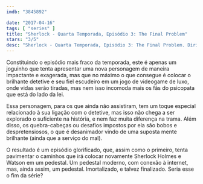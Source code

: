 ```yaml
---
imdb: "3845892"

date: "2017-04-16"
tags: [ "series" ]
title: "Sherlock - Quarta Temporada, Episódio 3: The Final Problem"
stars: "3/5"
desc: "Sherlock - Quarta Temporada, Episódio 3: The Final Problem. Dirigido por Benjamin Caron. Escrito por Mark Gatiss, Steven Moffat, Arthur Conan Doyle. Com Benedict Cumberbatch (Sherlock Holmes), Martin Freeman (Dr. John Watson), Mark Gatiss (Mycroft Holmes), Una Stubbs (Mrs. Hudson), Rupert Graves (DI Lestrade), Louise Brealey (Molly Hooper), Amanda Abbington (Mary Watson), Andrew Scott (Jim Moriarty), Sian Brooke (Eurus Holmes)."
---
```

Constituindo o episódio mais fraco da temporada, este é apenas um joguinho que tenta apresentar uma nova personagem de maneira impactante e exagerada, mas que no máximo o que consegue é colocar o brilhante detetive e seu fiel escudeiro em um jogo de videogame de luxo, onde vidas serão tiradas, mas nem isso incomoda mais os fãs do psicopata que está do lado da lei.

Essa personagem, para os que ainda não assistiram, tem um toque especial relacionado à sua ligação com o detetive, mas isso não chega a ser explorado o suficiente na história, e nem faz muita diferença na trama. Além disso, os quebra-cabeças ou desafios impostos por ela são bobos e despretensiosos, o que é desanimador vindo de uma suposta mente brilhante (ainda que a serviço do mal).

O resultado é um episódio glorificado, que, assim como o primeiro, tenta pavimentar o caminhos que irá colocar novamente Sherlock Holmes e Watson em um pedestal. Um pedestal moderno, com conexão à internet, mas, ainda assim, um pedestal. Imortalizado, e talvez finalizado. Seria esse o fim da série?
